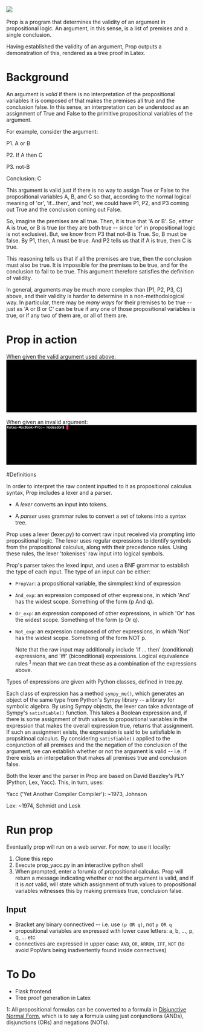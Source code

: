 <img src = https:/img.shields.io/aur/license/yaourt.svg>

Prop is a program that determines the validity of an argument in propositional logic. An argument, in this sense, is a list of premises and a single conclusion.

Having established the validity of an argument, Prop outputs a demonstration of this, rendered as a tree proof in Latex.


# Background

An argument is *valid* if there is no interpretation of the propositional variables it is composed of that makes the premises all true and the conclusion false. In this sense, an interpretation can be understood as an assignment of True and False to the primitive propositional variables of the argument.


For example, consider the argument:

P1. A or B

P2. If A then C

P3. not-B


Conclusion: C


This argument is valid just if there is no way to assign True or False to the propositional variables A, B, and C so that, according to the normal logical meaning of 'or', 'if...then', and 'not', we could have P1, P2, and P3 coming out True and the conclusion coming out False.

So, imagine the premises are all true. Then, it is true that 'A or B'. So, either A is true, or B is true (or they are both true -- since 'or' in propositional logic is not exclusive). But, we know from P3 that not-B is True. So, B must be false. By P1, then, A must be true. And P2 tells us that if A is true, then C is true.

This reasoning tells us that if all the premises are true, then the conclusion must also be true. It is impossible for the premises to be true, and for the conclusion to fail to be true. This argument therefore satisfies the definition of validity.
 
In general, arguments may be much more complex than [P1, P2, P3, C] above, and their validity is harder to determine in a non-methodological way. In particular, there may be _many ways_ for their premises to be true -- just as 'A or B or C' can be true if any one of those propositional variables is true, or if any two of them are, or all of them are.

# Prop in action

When given the valid argument used above:
<img src = "/gifs/prop_example_validargument.gif">     






When given an invalid argument:
<img src = "/gifs/prop_example_invalidargument.gif">

#Definitions

In order to interpret the raw content inputted to it as propositional calculus syntax, Prop includes a lexer and a parser. 

* A *lexer* converts an input into tokens.

* A *parser* uses grammar rules to convert a set of tokens into a syntax tree. 

Prop uses a lexer (lexer.py) to convert raw input received via prompting into propositional logic. The lexer uses regular expressions to identify symbols from the propositional calculus, along with their precedence rules. Using these rules, the lexer 'tokenises' raw input into logical symbols.

Prop's parser takes the lexed input, and uses a BNF grammar to establish the type of each input. The type of an input can be either:

* `PropVar`: a propositional variable, the simmplest kind of expression
* `And_exp`: an expression composed of other expressions, in which 'And' has the widest scope. Something of the form (p And q). 
* `Or_exp`: an expression composed of other expressions, in which 'Or' has the widest scope. Something of the form (p Or q).
* `Not_exp`: an expression composed of other expressions, in which 'Not' has the widest scope. Something of the form NOT p.

    Note that the raw input may additionally include 'if ... then' (conditional) expressions, and 'iff' (biconditional) expressions. Logical equivalence rules <sup>[1](#myfootnote1)</sup> mean that we can treat these as a combination of the expressions above.
    
Types of expressions are given with Python classes, defined in tree.py.

Each class of expression has a method `sympy_me()`, which generates an object of the same type from Python's Sympy library -- a library for symbolic algebra. By using Sympy objects, the lexer can take advantage of Sympy's `satisfiable()` function. This takes a Boolean expression and, if there is some assignment of truth values to propositional variables in the expression that makes the overall expression true, returns that assignment. If such an assignment exists, the expression is said to be satisfiable in propsitinoal calculus. By considering `satisfiable()` applied to the conjunction of all premises and the the negation of the conclusion of the argument, we can establish whether or not the argument is valid -- i.e. if there exists an interpetation that makes all premises true and conclusion false.

Both the lexer and the parser in Prop are based on David Baezley's PLY (Python, Lex, Yacc). This, in turn, uses:

Yacc ('Yet Another Compiler Compiler'): ~1973, Johnson

Lex: ~1974, Schmidt and Lesk

# Run prop
Eventually prop will run on a web server. For now, to use it locally:

1. Clone this repo
2. Execute prop_yacc.py in an interactive python shell
3. When prompted, enter a forumla of propositional calculus. Prop will return a message indicating whether or not the argument is valid, and if it is _not_ valid, will state which assignment of truth values to propositional variables witnesses this by making premises true, conclusion false.

## Input
* Bracket any binary connectived -- i.e. use `(p OR q)`, not `p OR q`
* propositional variables are expressed with lower case letters: a, b, ..., p, q, ... etc
* connectives are expressed in upper case: `AND`, `OR`, `ARROW`, `IFF`, `NOT` (to avoid PopVars being inadvertently found inside connectives)


# To Do

* Flask frontend
* Tree proof generation in Latex 

<a name="myfootnote1">1</a>: All propositional formulas can be converted to a formula in [Disjunctive Normal Form](https://en.wikipedia.org/wiki/Disjunctive_normal_form#Conversion_to_DNF), which is to say a formula using just conjunctions (ANDs), disjunctions (ORs) and negations (NOTs).
